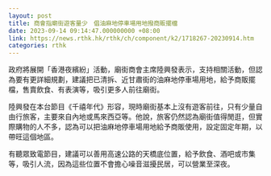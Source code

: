 ```yaml
---
layout: post
title: 商會指廟街遊客量少　倡油麻地停車場用地撥商販擺檔
date: 2023-09-14 09:14:47.000000000 +08:00
link: https://news.rthk.hk/rthk/ch/component/k2/1718267-20230914.htm
categories: rthk
---
```


政府將展開「香港夜繽紛」活動，廟街商會主席陸興發表示，支持相關活動，但認為要有更詳細規劃，建議把已清拆、近甘肅街的油麻地停車場用地，給予商販擺檔，售賣飲食、有表演等，吸引更多人前往廟街。

陸興發在本台節目《千禧年代》形容，現時廟街基本上沒有遊客前往，只有少量自由行旅客，主要來自內地或馬來西亞等。他說，旅客仍然認為廟街值得閒逛，但實際購物的人不多，認為可以把油麻地停車場用地給予商販使用，設定固定年期，以帶旺這個地區。

有聽眾致電節目，建議可以善用高速公路的天橋底位置，給予飲食、酒吧或市集等，吸引人流，因為這些位置不會擔心噪音滋擾民居，可以營業至深夜。
